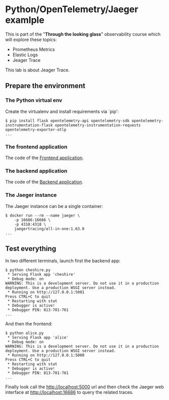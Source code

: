 # Python/OpenTelemetry/Jaeger examlple

This is part of the "**Through the looking glass**" observability course which will
explore these topics:

- Prometheus Metrics
- Elastic Logs
- Jeager Trace

This lab is about Jeager Trace.

## Prepare the environment

### The Python virtual env

Create the virtualenv and install requirements via `pip':

```console
$ pip install flask opentelemetry-api opentelemetry-sdk opentelemetry-instrumentation-flask opentelemetry-instrumentation-requests opentelemetry-exporter-otlp
...
```

### The frontend application

The code of the [Frontend application](cheshire.py).

### The backend application

The code of the [Backend application]().

### The Jaeger instance

The Jaeger instance can be a single container:

```console
$ docker run --rm --name jaeger \
    -p 16686:16686 \
    -p 4318:4318 \
    jaegertracing/all-in-one:1.63.0
...
```

## Test everything

In two different terminals, launch first the backend app:

```console
$ python cheshire.py
 * Serving Flask app 'cheshire'
 * Debug mode: on
WARNING: This is a development server. Do not use it in a production deployment. Use a production WSGI server instead.
 * Running on http://127.0.0.1:5001
Press CTRL+C to quit
 * Restarting with stat
 * Debugger is active!
 * Debugger PIN: 813-701-761
...
```

And then the frontend:

```console
$ python alice.py
 * Serving Flask app 'alice'
 * Debug mode: on
WARNING: This is a development server. Do not use it in a production deployment. Use a production WSGI server instead.
 * Running on http://127.0.0.1:5000
Press CTRL+C to quit
 * Restarting with stat
 * Debugger is active!
 * Debugger PIN: 813-701-761
...
```

Finally look call the [http://localhost:5000](http://localhost:5000) url and
then check the Jaeger web interface at [http://localhost:16686](http://localhost:16686)
to query the related traces.
